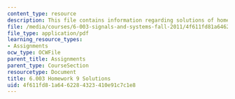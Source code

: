 ```yaml
---
content_type: resource
description: This file contains information regarding solutions of homework 9.
file: /media/courses/6-003-signals-and-systems-fall-2011/4f611fd81a6462284323410e91c7c1e8_MIT6_003F11_sol09.pdf
file_type: application/pdf
learning_resource_types:
- Assignments
ocw_type: OCWFile
parent_title: Assignments
parent_type: CourseSection
resourcetype: Document
title: 6.003 Homework 9 Solutions
uid: 4f611fd8-1a64-6228-4323-410e91c7c1e8
---
```

